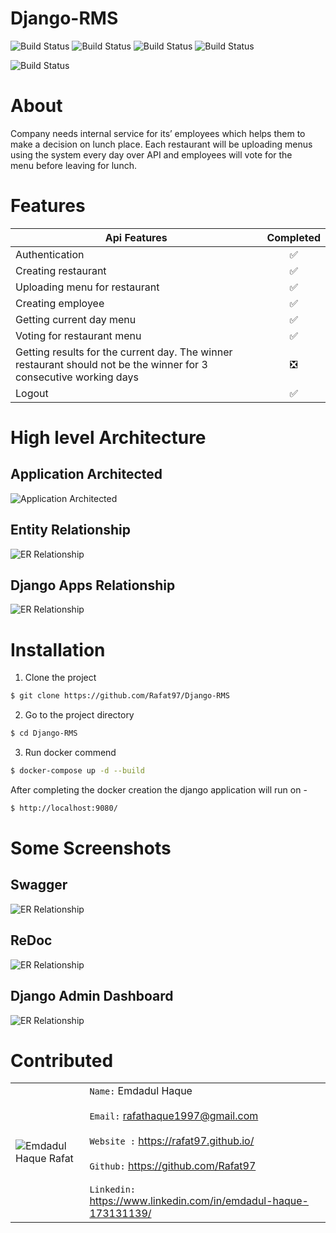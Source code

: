 <p align="center"><h1>Django-RMS</h1></p>

![Build Status](https://img.shields.io/github/issues/Rafat97/Django-RMS?style=for-the-badge)
![Build Status](https://img.shields.io/github/languages/count/Rafat97/Django-RMS?style=for-the-badge)
![Build Status](https://img.shields.io/github/languages/top/Rafat97/Django-RMS?style=for-the-badge)
![Build Status](https://img.shields.io/static/v1?label=python&message=>=3.8%20Tested&color=importent&style=for-the-badge)
<!-- ![Build Status](https://img.shields.io/github/license/Rafat97/Django-RMS?style=for-the-badge) -->
![Build Status](https://img.shields.io/static/v1?label=project%20type&message=website&style=for-the-badge)
# About 

Company needs internal service for its’  employees which  helps them to make a decision on lunch  place.  Each  restaurant  will  be uploading  menus  using  the system  every  day over  API and  employees  will  vote  for  the  
menu  before leaving  for  lunch. 

# Features 

| Api Features 	| Completed	| 
|------	|:--------:	|
| Authentication | ✅ 	|
| Creating  restaurant 	| ✅ | 
| Uploading  menu  for  restaurant 	| ✅ | 
| Creating  employee 	| ✅ | 
| Getting  current  day  menu  	| ✅ | 
| Voting for restaurant menu   	| ✅ | 
| Getting results for the current day. The winner restaurant should not be the winner for 3 consecutive  working  days    	| ❎ | 
| Logout 	| ✅ | 

<!-- 1. Authentication 

2. Creating  restaurant 

3. Uploading  menu  for  restaurant  (There  should  be  a  menu  for  each  day) 

4. Creating  employee 

5. Getting  current  day  menu 

6. Voting for restaurant menu 

7. Getting results for the current day. The winner restaurant should not be the winner for 3 consecutive  working  days 

8. Logout  -->

# High level Architecture

## Application Architected 

![Application Architected ](/readme-images/1.jpg)

## Entity Relationship

![ER Relationship](/readme-images/2.jpg)

## Django Apps Relationship

![ER Relationship](/readme-images/3.jpg)

# Installation

1. Clone the project

```bash
$ git clone https://github.com/Rafat97/Django-RMS
```

2. Go to the project directory
```bash
$ cd Django-RMS
```

3. Run docker commend
```bash
$ docker-compose up -d --build
```

After completing the docker creation the django application will run on -

```bash
$ http://localhost:9080/
```

# Some Screenshots

## Swagger
![ER Relationship](/readme-images/ss1.png)

## ReDoc
![ER Relationship](/readme-images/ss2.png)

## Django Admin Dashboard
![ER Relationship](/readme-images/ss3.png)



# Contributed

| |  |
| ----------- | ----------- |
| ![Emdadul Haque Rafat](https://rafat97.github.io/static/c3688eb99d1fef50023a121e3abc5fa6/e8044/my-image.jpg)      | `Name:` Emdadul Haque <br /><br /> `Email:` rafathaque1997@gmail.com <br /><br /> `Website :` https://rafat97.github.io/ <br /><br />`Github:` https://github.com/Rafat97 <br /><br /> `Linkedin:` https://www.linkedin.com/in/emdadul-haque-173131139/   |
